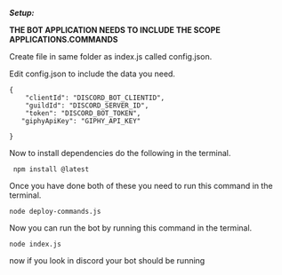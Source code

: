 ***Setup:***

**THE BOT APPLICATION NEEDS TO INCLUDE THE SCOPE APPLICATIONS.COMMANDS**


Create file in same folder as index.js called config.json.

Edit config.json to include the data you need.

```
{
    "clientId": "DISCORD_BOT_CLIENTID",
    "guildId": "DISCORD_SERVER_ID",
    "token": "DISCORD_BOT_TOKEN",
   "giphyApiKey": "GIPHY_API_KEY"

}
```

Now to install dependencies do the following in the terminal.
```
 npm install @latest
```

Once you have done both of these you need to run this command in the terminal.
```
node deploy-commands.js
```

Now you can run the bot by running this command in the terminal.
```
node index.js
```

now if you look in discord your bot should be running